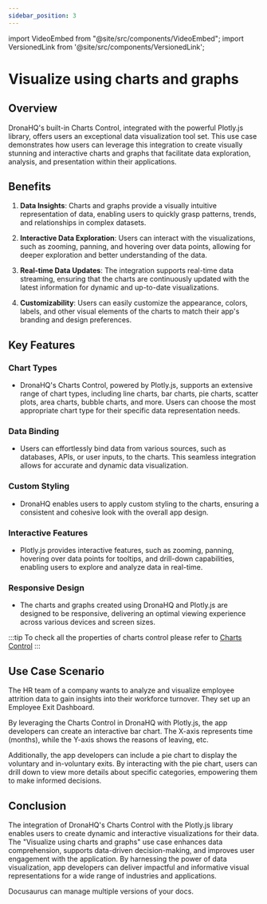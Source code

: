 ```yaml
---
sidebar_position: 3
---
```


import VideoEmbed from "@site/src/components/VideoEmbed";
import VersionedLink from '@site/src/components/VersionedLink';

# Visualize using charts and graphs

## Overview
DronaHQ's built-in Charts Control, integrated with the powerful Plotly.js library, offers users an exceptional data visualization tool set. This use case demonstrates how users can leverage this integration to create visually stunning and interactive charts and graphs that facilitate data exploration, analysis, and presentation within their applications.

## Benefits

1. **Data Insights**: Charts and graphs provide a visually intuitive representation of data, enabling users to quickly grasp patterns, trends, and relationships in complex datasets.

2. **Interactive Data Exploration**: Users can interact with the visualizations, such as zooming, panning, and hovering over data points, allowing for deeper exploration and better understanding of the data.

3. **Real-time Data Updates**: The integration supports real-time data streaming, ensuring that the charts are continuously updated with the latest information for dynamic and up-to-date visualizations.

4. **Customizability**: Users can easily customize the appearance, colors, labels, and other visual elements of the charts to match their app's branding and design preferences.

## Key Features

### Chart Types
- DronaHQ's Charts Control, powered by Plotly.js, supports an extensive range of chart types, including line charts, bar charts, pie charts, scatter plots, area charts, bubble charts, and more. Users can choose the most appropriate chart type for their specific data representation needs.

### Data Binding
- Users can effortlessly bind data from various sources, such as databases, APIs, or user inputs, to the charts. This seamless integration allows for accurate and dynamic data visualization.

### Custom Styling
- DronaHQ enables users to apply custom styling to the charts, ensuring a consistent and cohesive look with the overall app design.

### Interactive Features
- Plotly.js provides interactive features, such as zooming, panning, hovering over data points for tooltips, and drill-down capabilities, enabling users to explore and analyze data in real-time.

### Responsive Design
- The charts and graphs created using DronaHQ and Plotly.js are designed to be responsive, delivering an optimal viewing experience across various devices and screen sizes.

:::tip
To check all the properties of charts control please refer to [Charts Control](/reference/controls/charts.md/#properties)
:::
## Use Case Scenario

The HR team of a company wants to analyze and visualize employee attrition data to gain insights into their workforce turnover. They set up an Employee Exit Dashboard.

By leveraging the Charts Control in DronaHQ with Plotly.js, the app developers can create an interactive bar chart. The X-axis represents time (months), while the Y-axis shows the reasons of leaving, etc.

Additionally, the app developers can include a pie chart to display the voluntary and in-voluntary exits. By interacting with the pie chart, users can drill down to view more details about specific categories, empowering them to make informed decisions.

<figure>
  <VideoEmbed host='youtube' videoId='papTi4Pxsxw' />
</figure>

## Conclusion

The integration of DronaHQ's Charts Control with the Plotly.js library enables users to create dynamic and interactive visualizations for their data. The "Visualize using charts and graphs" use case enhances data comprehension, supports data-driven decision-making, and improves user engagement with the application. By harnessing the power of data visualization, app developers can deliver impactful and informative visual representations for a wide range of industries and applications.


Docusaurus can manage multiple versions of your docs.